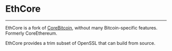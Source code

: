 # EthCore
--------------
EthCore is a fork of [CoreBitcoin](https://github.com/oleganza/CoreBitcoin), without many Bitcoin-specific features.
Formerly CoreEthereum.

EthCore provides a trim subset of OpenSSL that can build from source.
